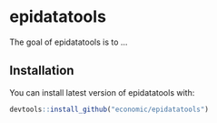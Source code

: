 
<!-- README.md is generated from README.Rmd. Please edit that file -->

# epidatatools

<!-- badges: start -->

<!-- badges: end -->

The goal of epidatatools is to …

## Installation

You can install latest version of epidatatools with:

``` r
devtools::install_github("economic/epidatatools")
```

